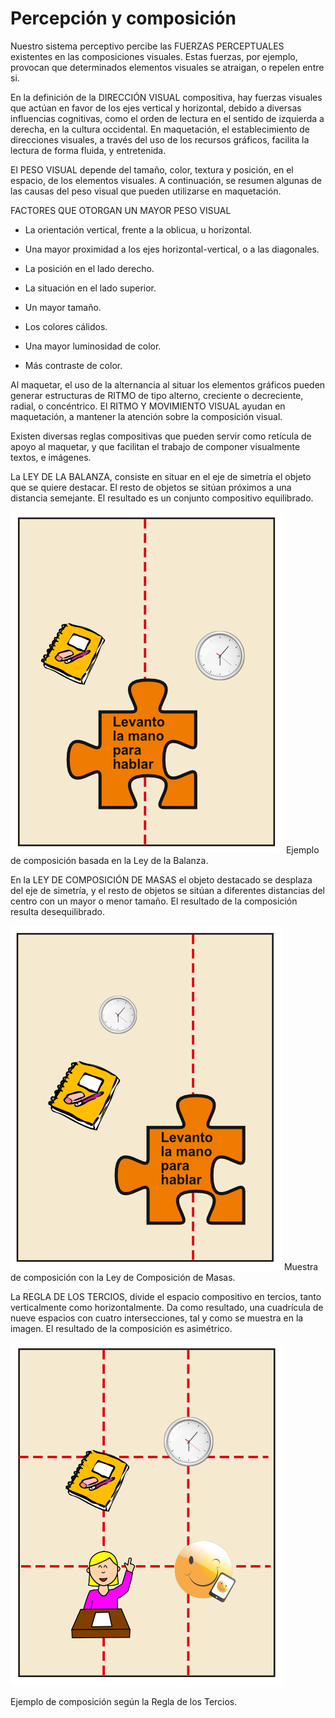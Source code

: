 
# Percepción y composición

Nuestro sistema perceptivo percibe las FUERZAS PERCEPTUALES existentes en las composiciones visuales. Estas fuerzas, por ejemplo, provocan que determinados elementos visuales se atraigan, o repelen entre si. 



En la definición de la DIRECCIÓN VISUAL compositiva, hay fuerzas visuales que actúan en favor de los ejes vertical y horizontal, debido a diversas influencias cognitivas, como el orden de lectura en el sentido de izquierda a derecha, en la cultura occidental. En maquetación, el establecimiento de direcciones visuales, a través del uso de los recursos gráficos, facilita la lectura de forma fluida, y entretenida.



El PESO VISUAL depende del tamaño, color, textura y posición, en el espacio, de los elementos visuales. A continuación, se resumen algunas de las causas del peso visual que pueden utilizarse en maquetación.



FACTORES QUE OTORGAN UN MAYOR PESO VISUAL



- La orientación vertical, frente a la oblicua, u horizontal.

- Una mayor proximidad a los ejes horizontal-vertical, o a las diagonales.

- La posición en el lado derecho.

- La situación en el lado superior.

- Un mayor tamaño.

- Los colores cálidos.

- Una mayor luminosidad de color.

- Más contraste de color.



Al maquetar, el uso de la alternancia al situar los elementos gráficos pueden generar estructuras de RITMO de tipo alterno, creciente o decreciente, radial, o concéntrico. El RITMO Y MOVIMIENTO VISUAL ayudan en maquetación, a mantener la atención sobre la composición visual.



Existen diversas reglas compositivas que pueden servir como retícula de apoyo al maquetar, y que facilitan el trabajo de componer visualmente textos, e imágenes.



La LEY DE LA BALANZA, consiste en situar en el eje de simetría el objeto que se quiere destacar. El resto de objetos se sitúan próximos a una distancia semejante. El resultado es un conjunto compositivo equilibrado.



![](img/leybalanza.png)
Ejemplo de composición basada en la Ley de la Balanza.



En la LEY DE COMPOSICIÓN DE MASAS el objeto destacado se desplaza del eje de simetría, y el resto de objetos se sitúan a diferentes distancias del centro con un mayor o menor tamaño. El resultado de la composición resulta desequilibrado.



![](img/composicionmasas.png)
Muestra de composición con la Ley de Composición de Masas.



La REGLA DE LOS TERCIOS, divide el espacio compositivo en tercios, tanto verticalmente como horizontalmente. Da como resultado, una cuadrícula de nueve espacios con cuatro intersecciones, tal y como se muestra en la imagen. El resultado de la composición es asimétrico.



![](img/tercios.png)




Ejemplo de composición según la Regla de los Tercios.




